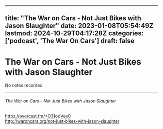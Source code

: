 
---
title: "The War on Cars - Not Just Bikes with Jason Slaughter"
date: 2023-01-08T05:54:49Z
lastmod: 2024-10-29T04:17:28Z
categories: ['podcast', 'The War On Cars']
draft: false
---


# The War on Cars - Not Just Bikes with Jason Slaughter

No notes recorded
- - -
###### The War on Cars - Not Just Bikes with Jason Slaughter

https://overcast.fm/+O31oqVee0  
http://waroncars.org/not-just-bikes-with-jason-slaughter

<!-- #public #podcast #The War On Cars# -->

<!-- {BearID:E7CEC6B4-3F46-41F0-88B6-0884C4B744AB-28016-00002D97EDDF3E6D} -->
